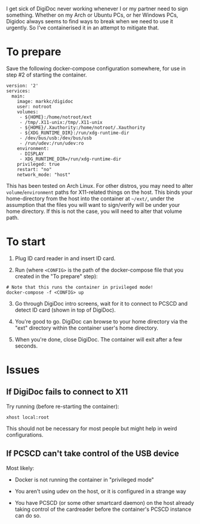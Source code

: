 I get sick of DigiDoc never working whenever I or my partner need to sign something.
Whether on my Arch or Ubuntu PCs, or her Windows PCs, Digidoc always seems to find ways to break when we need to use it urgently.
So I've containerised it in an attempt to mitigate that.


To prepare
==========

Save the following docker-compose configuration somewhere, for use in step #2 of starting the container.

```
version: '2'
services:
  main:
    image: markkc/digidoc
    user: notroot
    volumes:
     - ${HOME}:/home/notroot/ext
     - /tmp/.X11-unix:/tmp/.X11-unix
     - ${HOME}/.Xauthority:/home/notroot/.Xauthority
     - ${XDG_RUNTIME_DIR}:/run/xdg-runtime-dir
     - /dev/bus/usb:/dev/bus/usb
     - /run/udev:/run/udev:ro
    environment:
     - DISPLAY
     - XDG_RUNTIME_DIR=/run/xdg-runtime-dir
    privileged: true
    restart: "no"
    network_mode: "host"
```

This has been tested on Arch Linux.  For other distros, you may need to alter `volume`/`environment` paths for X11-related things on the host.
This binds your home-directory from the host into the container at `~/ext/`, under the assumption that the files you will want to sign/verify will be under your home directory.  If this is not the case, you will need to alter that volume path.

To start
========

1. Plug ID card reader in and insert ID card.

2. Run (where `<CONFIG>` is the path of the docker-compose file that you created in the "To prepare" step):

```
# Note that this runs the container in privileged mode!
docker-compose -f <CONFIG> up
```

3. Go through DigiDoc intro screens, wait for it to connect to PCSCD and detect ID card (shown in top of DigiDoc).

4. You're good to go.  DigiDoc can browse to your home directory via the "ext" directory within the container user's home directory.

5. When you're done, close DigiDoc.  The container will exit after a few seconds.


Issues
======

## If DigiDoc fails to connect to X11

Try running (before re-starting the container):

```
xhost local:root
```

This should not be necessary for most people but might help in weird configurations.


## If PCSCD can't take control of the USB device

Most likely:

 * Docker is not running the container in "privileged mode"

 * You aren't using udev on the host, or it is configured in a strange way

 * You have PCSCD (or some other smartcard daemon) on the host already taking control of the cardreader before the container's PCSCD instance can do so.

